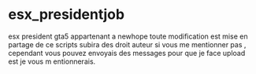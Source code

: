 # esx_presidentjob
esx president gta5 
appartenant a newhope toute modification est mise en partage de ce scripts subira des droit auteur si vous me mentionner pas , cependant vous pouvez envoyais des messages pour que je face upload est je vous m entionnerais.
